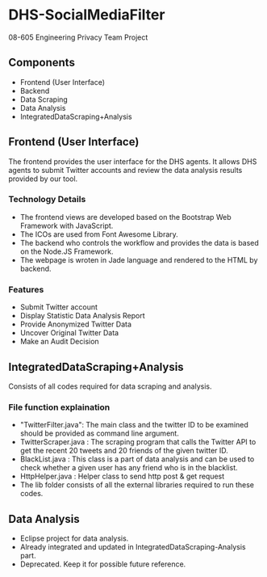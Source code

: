# DHS-SocialMediaFilter

08-605 Engineering Privacy Team Project

## Components

- Frontend (User Interface)
- Backend
- Data Scraping
- Data Analysis
- IntegratedDataScraping+Analysis

## Frontend (User Interface)

The frontend provides the user interface for the DHS agents. It allows DHS agents to submit Twitter accounts and review the data analysis results provided by our tool.

### Technology Details

- The frontend views are developed based on the Bootstrap Web Framework with JavaScript. 
- The ICOs are used from Font Awesome Library. 
- The backend who controls the workflow and provides the data is based on the Node.JS Framework. 
- The webpage is wroten in Jade language and rendered to the HTML by backend.

### Features

- Submit Twitter account
- Display Statistic Data Analysis Report
- Provide Anonymized Twitter Data
- Uncover Original Twitter Data
- Make an Audit Decision

## IntegratedDataScraping+Analysis
Consists of all codes required for data scraping and analysis. 

### File function explaination
- "TwitterFilter.java": The main class and the twitter ID to be examined should be provided as command line argument.
- TwitterScraper.java : The scraping program that calls the Twitter API to get the recent 20 tweets and 20 friends of the given twitter ID.
- BlackList.java : This class is a part of data analysis and can be used to check whether a given user has any friend who is in the blacklist.
- HttpHelper.java : Helper class to send http post & get request
- The lib folder consists of all the external libraries required to run these codes.

## Data Analysis
- Eclipse project for data analysis.
- Already integrated and updated in IntegratedDataScraping-Analysis part.
- Deprecated. Keep it for possible future reference.